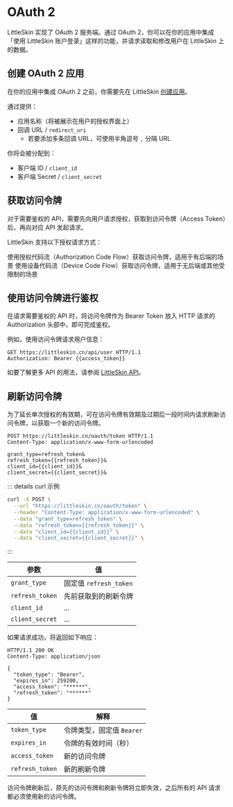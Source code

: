 # OAuth 2

<!--@include: ../for-experts.template.md-->

LittleSkin 实现了 OAuth 2 服务端。通过 OAuth 2，你可以在你的应用中集成「使用 LittleSkin 账户登录」这样的功能，并请求读取和修改用户在 LittleSkin 上的数据。

## 创建 OAuth 2 应用

在你的应用中集成 OAuth 2 之前，你需要先在 LittleSkin [创建应用](https://littleskin.cn/user/oauth/manage)。

通过提供：

- 应用名称（将被展示在用户的授权界面上）
- 回调 URL / `redirect_uri`
  - 若要添加多条回调 URL，可使用半角逗号 `,` 分隔 URL

你将会被分配到：

- 客户端 ID / `client_id`
- 客户端 Secret / `client_secret`

## 获取访问令牌

对于需要鉴权的 API，需要先向用户请求授权，获取到访问令牌（Access Token）后，再向对应 API 发起请求。

LittleSkin 支持以下授权请求方式：

<NCard title="授权代码授予（Authorization Code Grant）" link="./authorization-code-grant" target="_blank">
使用授权代码流（Authorization Code Flow）获取访问令牌，适用于有后端的场景
</NCard>

<NCard title="设备授权授予（Device Authorization Grant）" link="./device-authorization-grant" target="_blank">
使用设备代码流（Device Code Flow）获取访问令牌，适用于无后端或其他受限制的场景
</NCard>

## 使用访问令牌进行鉴权

在请求需要鉴权的 API 时，将访问令牌作为 Bearer Token 放入 HTTP 请求的 Authorization 头部中，即可完成鉴权。

例如，使用访问令牌请求用户信息：

```http
GET https://littleskin.cn/api/user HTTP/1.1
Authorization: Bearer {{access_token}}
```

如要了解更多 API 的用法，请参阅 [LittleSkin API](./api.md)。

## 刷新访问令牌

为了延长单次授权的有效期，可在访问令牌有效期及过期后一段时间内请求刷新访问令牌，以获取一个新的访问令牌。

```http
POST https://littleskin.cn/oauth/token HTTP/1.1
Content-Type: application/x-www-form-urlencoded

grant_type=refresh_token&
refresh_token={{refresh_token}}&
client_id={{client_id}}&
client_secret={{client_secret}}&
```

::: details curl 示例

```bash
curl -X POST \
  --url "https://littleskin.cn/oauth/token" \
  --header "Content-Type: application/x-www-form-urlencoded" \
  --data "grant_type=refresh_token" \
  --data "refresh_token={{refresh_token}}" \
  --data "client_id={{client_id}}" \
  --data "client_secret={{client_secret}}" \
```

:::

| 参数            | 值                     |
| --------------- | ---------------------- |
| `grant_type`    | 固定值 `refresh_token` |
| `refresh_token` | 先前获取到的刷新令牌   |
| `client_id`     | ...                    |
| `client_secret` | ...                    |

如果请求成功，将返回如下响应：

```http
HTTP/1.1 200 OK
Content-Type: application/json

{
  "token_type": "Bearer",
  "expires_in": 259200,
  "access_token": "******",
  "refresh_token": "******"
}
```

| 值              | 解释                      |
| --------------- | ------------------------- |
| `token_type`    | 令牌类型，固定值 `Bearer` |
| `expires_in`    | 令牌的有效时间（秒）      |
| `access_token`  | 新的访问令牌             |
| `refresh_token` | 新的刷新令牌             |

访问令牌刷新后，原先的访问令牌和刷新令牌将立即失效，之后所有的 API 请求都必须使用新的访问令牌。
